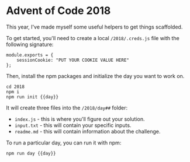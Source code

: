 # Advent of Code 2018

This year, I've made myself some useful helpers to get things
scaffolded.

To get started, you'll need to create a local `/2018/.creds.js` file
with the following signature:

```
module.exports = {
	sessionCookie: "PUT YOUR COOKIE VALUE HERE"
};
```

Then, install the npm packages and initialize the day you want
to work on.

```
cd 2018
npm i
npm run init {{day}}
```

It will create three files into the `/2018/day##` folder:
* `index.js` - this is where you'll figure out your solution.
* `input.txt` - this will contain your specific inputs.
* `readme.md` - this will contain information about the challenge.

To run a particular day, you can run it with npm:

```
npm run day {{day}}
```